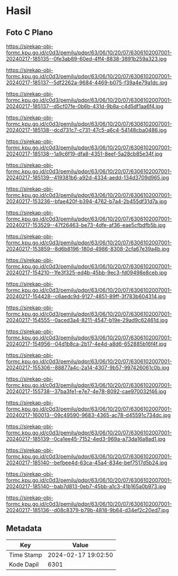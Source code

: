 # Hasil

## Foto C Plano

https://sirekap-obj-formc.kpu.go.id/c0d3/pemilu/pdpr/63/06/10/20/07/6306102007001-20240217-185135--0fe3ab89-60ed-4ff4-8838-3891b259a323.jpg

https://sirekap-obj-formc.kpu.go.id/c0d3/pemilu/pdpr/63/06/10/20/07/6306102007001-20240217-185137--5df2262a-9684-4469-b075-f39a4e79a1dc.jpg

https://sirekap-obj-formc.kpu.go.id/c0d3/pemilu/pdpr/63/06/10/20/07/6306102007001-20240217-185137--d5cf07fe-0b6b-431d-9b8a-c4d5df1aa6f4.jpg

https://sirekap-obj-formc.kpu.go.id/c0d3/pemilu/pdpr/63/06/10/20/07/6306102007001-20240217-185138--dcd731c7-c731-47c5-a6c4-54148cba0486.jpg

https://sirekap-obj-formc.kpu.go.id/c0d3/pemilu/pdpr/63/06/10/20/07/6306102007001-20240217-185138--1a9c6f19-dfa8-4351-8eef-5a28cb85e34f.jpg

https://sirekap-obj-formc.kpu.go.id/c0d3/pemilu/pdpr/63/06/10/20/07/6306102007001-20240217-185139--419381b6-a92d-4334-aedd-134d3709d965.jpg

https://sirekap-obj-formc.kpu.go.id/c0d3/pemilu/pdpr/63/06/10/20/07/6306102007001-20240217-153236--bfae420f-b394-4762-b7a4-2b455df31d7a.jpg

https://sirekap-obj-formc.kpu.go.id/c0d3/pemilu/pdpr/63/06/10/20/07/6306102007001-20240217-153529--47f26463-be73-4dfe-af36-eae5cfbdfb5b.jpg

https://sirekap-obj-formc.kpu.go.id/c0d3/pemilu/pdpr/63/06/10/20/07/6306102007001-20240217-153859--8d6b8196-180d-4986-8308-2cfa67e39a4b.jpg

https://sirekap-obj-formc.kpu.go.id/c0d3/pemilu/pdpr/63/06/10/20/07/6306102007001-20240217-154210--1fe3f325-ed4b-45bb-9ec3-fd09498e8ceb.jpg

https://sirekap-obj-formc.kpu.go.id/c0d3/pemilu/pdpr/63/06/10/20/07/6306102007001-20240217-154428--c6aedc9d-9127-4851-89ff-3f783b604314.jpg

https://sirekap-obj-formc.kpu.go.id/c0d3/pemilu/pdpr/63/06/10/20/07/6306102007001-20240217-154555--0aced3a4-8211-4547-b19e-29ad9c62461d.jpg

https://sirekap-obj-formc.kpu.go.id/c0d3/pemilu/pdpr/63/06/10/20/07/6306102007001-20240217-154956--04d1b8ca-2b17-4e4d-a8d6-652885b16f4f.jpg

https://sirekap-obj-formc.kpu.go.id/c0d3/pemilu/pdpr/63/06/10/20/07/6306102007001-20240217-155306--88877a4c-2a14-4307-9b57-997426061c0b.jpg

https://sirekap-obj-formc.kpu.go.id/c0d3/pemilu/pdpr/63/06/10/20/07/6306102007001-20240217-155738--37ba3fe1-e7e7-4e78-8092-cae970032f46.jpg

https://sirekap-obj-formc.kpu.go.id/c0d3/pemilu/pdpr/63/06/10/20/07/6306102007001-20240217-160013--09c49590-9683-4365-ac78-d45591c734dc.jpg

https://sirekap-obj-formc.kpu.go.id/c0d3/pemilu/pdpr/63/06/10/20/07/6306102007001-20240217-185139--0ca1ee45-7152-4ed3-969a-a73da16a8ad1.jpg

https://sirekap-obj-formc.kpu.go.id/c0d3/pemilu/pdpr/63/06/10/20/07/6306102007001-20240217-185140--befbee4d-63ca-45a4-834e-bef7517d5b24.jpg

https://sirekap-obj-formc.kpu.go.id/c0d3/pemilu/pdpr/63/06/10/20/07/6306102007001-20240217-185140--bab7d813-0eb7-45bb-a1c3-41b165a0b973.jpg

https://sirekap-obj-formc.kpu.go.id/c0d3/pemilu/pdpr/63/06/10/20/07/6306102007001-20240217-185136--d08c8379-b79b-4818-9b64-d34ef2c20ed7.jpg


## Metadata

| Key        | Value               |
| ---------- | ------------------- |
| Time Stamp | 2024-02-17 19:02:50 |
| Kode Dapil | 6301                |



